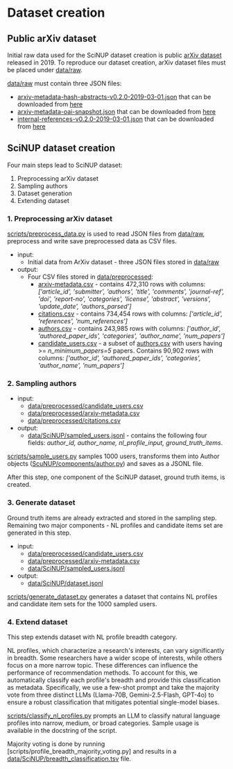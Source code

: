 # Dataset creation

## Public arXiv dataset

Initial raw data used for the SciNUP dataset creation is public [arXiv dataset](https://github.com/mattbierbaum/arxiv-public-datasets/releases/tag/v0.2.0) released in 2019. To reproduce our dataset creation, arXiv dataset files must be placed under [data/raw](). 

[data/raw](data/raw) must contain three JSON files:
 
 - [arxiv-metadata-hash-abstracts-v0.2.0-2019-03-01.json](raw/arxiv-metadata-hash-abstracts-v0.2.0-2019-03-01.json) that can be downloaded from [here](https://github.com/mattbierbaum/arxiv-public-datasets/releases/tag/v0.2.0)
 - [arxiv-metadata-oai-snapshot.json](raw/arxiv-metadata-oai-snapshot.json) that can be downloaded from [here](https://www.kaggle.com/datasets/Cornell-University/arxiv)
 - [internal-references-v0.2.0-2019-03-01.json](raw/internal-references-v0.2.0-2019-03-01.json) that can be downloaded from [here](https://github.com/mattbierbaum/arxiv-public-datasets/releases/tag/v0.2.0)

## SciNUP dataset creation

Four main steps lead to SciNUP dataset:

1. Preprocessing arXiv dataset
2. Sampling authors
3. Dataset generation
4. Extending dataset


### 1. Preprocessing arXiv dataset

[scripts/preprocess_data.py](scripts/preprocess_data.py) is used to read JSON files from [data/raw](), preprocess and write save preprocessed data as CSV files.

  - input:
    + Initial data from ArXiv dataset - three JSON files stored in [data/raw](data/raw/)
  - output:
    + Four CSV files stored in [data/preprocessed](data/preprocessed/):
        - [arxiv-metadata.csv](../data/preprocessed/arxiv-metadata.csv) -  contains 472,310 rows with columns: *['article_id', 'submitter', 'authors', 'title', 'comments', 'journal-ref', 'doi',
            'report-no', 'categories', 'license', 'abstract', 'versions',
            'update_date', 'authors_parsed']*
        - [citations.csv](../data/preprocessed/citations.csv) - contains 734,454 rows with columns: *['article_id', 'references', 'num_references']*
        - [authors.csv](../data/preprocessed/authors.csv) - contains 243,985 rows with columns: *['author_id', 'authored_paper_ids', 'categories', 'author_name', 'num_papers']* 
        - [candidate_users.csv](../data/preprocessed/candidate_users.csv) - a subset of [authors.csv](../data/preprocessed/authors.csv) with users having >= *n_minimum_papers=5* papers. Contains 90,902 rows with columns: *['author_id', 'authored_paper_ids', 'categories', 'author_name', 'num_papers']* 

### 2. Sampling authors

  - input:
    + [data/preprocessed/candidate_users.csv](data/preprocessed/candidate_users.csv)
    + [data/preprocessed/arxiv-metadata.csv](data/preprocessed/arxiv-metadata.csv)
    + [data/preprocessed/citations.csv](data/preprocessed/citations.csv)
  - output:
    + [data/SciNUP/sampled_users.jsonl](data/sampled_users.jsonl) - contains the following four fields: *author_id, author_name, nl_profile_input, ground_truth_items*.

[scripts/sample_users.py](scripts/sample_users.py) samples 1000 users, transforms them into Author objects ([ScuNUP/components/author.py]()) and saves as a JSONL file.

After this step, one component of the SciNUP dataset, ground truth items, is created.

### 3. Generate dataset

Ground truth items are already extracted and stored in the sampling step. Remaining two major components - NL profiles and candidate items set are generated in this step.



  - input:
    + [data/preprocessed/candidate_users.csv](data/preprocessed/candidate_users.csv)
    + [data/preprocessed/arxiv-metadata.csv](data/preprocessed/arxiv-metadata.csv)
    + [data/SciNUP/sampled_users.jsonl](data/sampled_users.jsonl)
  - output:
    + [data/SciNUP/dataset.jsonl](data/dataset.jsonl)

[scripts/generate_dataset.py](code/generate_dataset.py) generates a dataset that contains NL profiles and candidate item sets for the 1000 sampled users.

### 4. Extend dataset

This step extends dataset with NL profile breadth category. 

NL profiles, which characterize a research's interests, can vary significantly in breadth. Some researchers have a wider scope of interests, while others focus on a more narrow topic. These differences can influence the performance of recommendation methods. 
To account for this, we automatically classify each profile's breadth and provide this classification as metadata. Specifically, we use a few-shot prompt and take the majority vote from three distinct LLMs (Llama-70B, Gemini-2.5-Flash, GPT-4o) to ensure a robust classification that mitigates potential single-model biases.

[scripts/classify_nl_profiles.py]() prompts an LLM to classify natural language profiles into narrow,
medium, or broad categories. Sample usage is available in the docstring of the script.  

Majority voting is done by running [scripts/profile_breadth_majority_voting.py] and results in a [data/SciNUP/breadth_classification.tsv]() file.